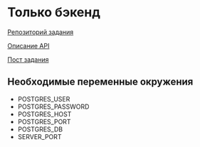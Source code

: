 # Только бэкенд

[Репозиторий задания](https://github.com/mailcourses/technopark-dbms-forum)

[Описание API](https://app.swaggerhub.com/apis/MrLeonardPak/forum/0.1.0)

[Пост задания](https://park.vk.company/blog/topic/view/21180/)

## Необходимые переменные окружения
- POSTGRES_USER
- POSTGRES_PASSWORD
- POSTGRES_HOST
- POSTGRES_PORT
- POSTGRES_DB
- SERVER_PORT
